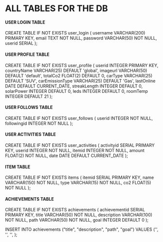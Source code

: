 # ALL TABLES FOR THE DB

#### USER LOGIN TABLE
CREATE TABLE IF NOT EXISTS user_login (
    username VARCHAR(200) PRIMARY KEY, 
    email TEXT NOT NULL, 
    password VARCHAR(50) NOT NULL, 
    userid SERIAL
);

#### USER PROFILE TABLE
CREATE TABLE IF NOT EXISTS user_profile (
    userid INTEGER PRIMARY KEY,
    countryName VARCHAR(25) DEFAULT 'global', 
    imageurl VARCHAR(50) DEFAULT 'default',
    totalCo2 FLOAT(2) DEFAULT 0,
    carType VARCHAR(25) DEFAULT 'SUV', 
    carEmissionType VARCHAR(25) DEFAULT 'Gas', 
    lastOnline DATE DEFAULT CURRENT_DATE, 
    streakLength INTEGER DEFAULT 0, 
    solarPower INTEGER DEFAULT 0, 
    leds INTEGER DEFAULT 0, 
    roomTemp INTEGER DEFAULT 21
);

#### USER FOLLOWS TABLE
CREATE TABLE IF NOT EXISTS user_follows (
    userid INTEGER NOT NULL, 
    followingid INTEGER NOT NULL
);

#### USER ACTIVITIES TABLE
CREATE TABLE IF NOT EXISTS user_activities (
    activityid SERIAL PRIMARY KEY, 
    userid INTEGER NOT NULL, 
    itemid INTEGER NOT NULL, 
    amount FLOAT(2) NOT NULL, 
    date DATE DEFAULT CURRENT_DATE
);

#### ITEM TABLE
CREATE TABLE IF NOT EXISTS items (
    itemid SERIAL PRIMARY KEY, 
    name VARCHAR(150) NOT NULL, 
    type VARCHAR(15) NOT NULL, 
    co2 FLOAT(5) NOT NULL
);

#### ACHIEVEMENTS TABLE
CREATE TABLE IF NOT EXISTS achievements (
    achievementid SERIAL PRIMARY KEY,
    title VARCHAR(50) NOT NULL,
    description VARCHAR(100) NOT NULL,
    path VARCHAR(50) NOT NULL,
    goal INTEGER DEFAULT 0
);

INSERT INTO achievements ("title", "description", "path", "goal") VALUES ('', '', '', );